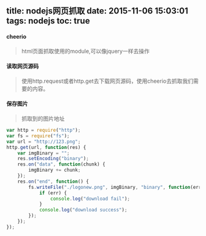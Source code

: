 title: nodejs网页抓取
date: 2015-11-06 15:03:01
tags: nodejs
toc: true
---
#### cheerio
>html页面抓取使用的module,可以像jquery一样去操作

#### 读取网页源码
>使用http.request或者http.get去下载网页源码，使用cheerio去抓取我们需要的内容。
<!--more-->

#### 保存图片
>抓取到的图片地址
```javascript
var http = require("http");
var fs = require("fs");
var url = "http://123.png";
http.get(url, function(res) {
	var imgBinary = "";
	res.setEncoding("binary");
	res.on("data", function(chunk) {
		imgBinary += chunk;
	});
	res.on("end", function() {
		fs.writeFile("./logonew.png", imgBinary, "binary", function(err) {
			if (err) {
				console.log("download fail");
			}
			console.log("download success");
		});
	});
});
```